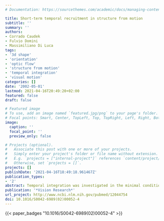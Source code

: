 ```yaml
---
# Documentation: https://sourcethemes.com/academic/docs/managing-content/

title: Short-term temporal recruitment in structure from motion
subtitle: ''
summary: ''
authors:
- Corrado Caudek
- Fulvio Domini
- Massimiliano Di Luca
tags:
- '3d shape'
- 'orientation'
- 'optic flow'
- 'structure from motion'
- 'temporal integration'
- 'visual motion'
categories: []
date: '2002-05-01'
lastmod: 2021-04-16T20:49:20+02:00
featured: false
draft: false

# Featured image
# To use, add an image named `featured.jpg/png` to your page's folder.
# Focal points: Smart, Center, TopLeft, Top, TopRight, Left, Right, BottomLeft, Bottom, BottomRight.
image:
  caption: ''
  focal_point: ''
  preview_only: false

# Projects (optional).
#   Associate this post with one or more of your projects.
#   Simply enter your project's folder or file name without extension.
#   E.g. `projects = ["internal-project"]` references `content/project/deep-learning/index.md`.
#   Otherwise, set `projects = []`.
projects: []
publishDate: '2021-04-16T18:49:18.961467Z'
publication_types:
- '2'
abstract: Temporal integration was investigated in the minimal conditions necessary to perform a structure-from-motion (SFM) task. Observers were asked to discriminate three-dimensional (3D) surface orientations in conditions in which the stimulus displays simulated velocity fields providing, in each frame transition, either sufficient (3 moving dots) or insufficient information (1 or 2 moving dots) to perform the task. When only two moving dots were shown in each frame transition of the stimulus displays (Experiment 1), we found that performance decreased as dot-lifetime increased. A facilitation effect of the overall display duration was also found. The negative effect of dot-lifetime on performance contrasts with what found in Experiment 2 with three dots in each frame transition, where performance improved with increasing dot-lifetime up to 170 ms, and then reached a plateau. Finally, for an optimal dot-lifetime of 150 ms, we found that performance was still above chance when each frame transition specified the motion of only one dot (Experiment 3). These results indicate that temporal recruitment alone can support the recovery of 3D information from sparse motion signals, thus providing a strong indication for the importance of temporal integration in the perceptual analysis of the optic flow. Our results reveal, moreover, that temporal integration in SFM has different characteristics, depending on whether, in each frame transition, the stimulus displays provide either sufficient (3 or more moving dots) or insufficient information (1 or 2 moving dots) to specify the higher-order properties of the optic flow necessary for 3D surface recovery.
publication: '*Vision Research*'
url_project: http://www.ncbi.nlm.nih.gov/pubmed/12044754
doi: 10.1016/S0042-6989(02)00052-4
---
```

{{< paper_badges "10.1016/S0042-6989(02)00052-4" >}}
